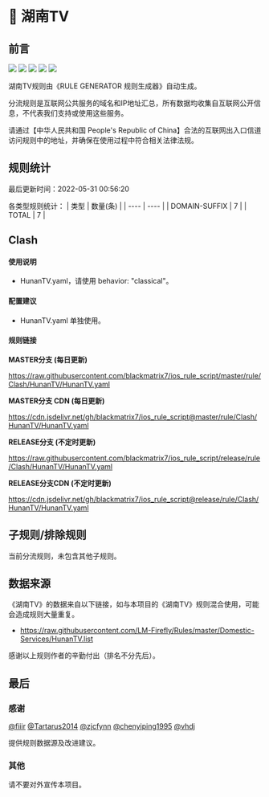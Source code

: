 # 🧸 湖南TV

## 前言

![](https://shields.io/badge/-移除重复规则-ff69b4) ![](https://shields.io/badge/-DOMAIN与DOMAIN--SUFFIX合并-green) ![](https://shields.io/badge/-DOMAIN--SUFFIX间合并-critical) ![](https://shields.io/badge/-DOMAIN--SUFFIX与DOMAIN--KEYWORD合并-blue) ![](https://shields.io/badge/-IP--CIDR(6)合并-blueviolet) 

湖南TV规则由《RULE GENERATOR 规则生成器》自动生成。

分流规则是互联网公共服务的域名和IP地址汇总，所有数据均收集自互联网公开信息，不代表我们支持或使用这些服务。

请通过【中华人民共和国 People's Republic of China】合法的互联网出入口信道访问规则中的地址，并确保在使用过程中符合相关法律法规。

## 规则统计

最后更新时间：2022-05-31 00:56:20

各类型规则统计：
| 类型 | 数量(条)  | 
| ---- | ----  |
| DOMAIN-SUFFIX | 7  | 
| TOTAL | 7  | 


## Clash 

#### 使用说明
- HunanTV.yaml，请使用 behavior: "classical"。

#### 配置建议
- HunanTV.yaml 单独使用。

#### 规则链接
**MASTER分支 (每日更新)**

https://raw.githubusercontent.com/blackmatrix7/ios_rule_script/master/rule/Clash/HunanTV/HunanTV.yaml

**MASTER分支 CDN (每日更新)**

https://cdn.jsdelivr.net/gh/blackmatrix7/ios_rule_script@master/rule/Clash/HunanTV/HunanTV.yaml

**RELEASE分支 (不定时更新)**

https://raw.githubusercontent.com/blackmatrix7/ios_rule_script/release/rule/Clash/HunanTV/HunanTV.yaml

**RELEASE分支CDN (不定时更新)**

https://cdn.jsdelivr.net/gh/blackmatrix7/ios_rule_script@release/rule/Clash/HunanTV/HunanTV.yaml

## 子规则/排除规则


当前分流规则，未包含其他子规则。

## 数据来源

《湖南TV》的数据来自以下链接，如与本项目的《湖南TV》规则混合使用，可能会造成规则大量重复。

- https://raw.githubusercontent.com/LM-Firefly/Rules/master/Domestic-Services/HunanTV.list


感谢以上规则作者的辛勤付出（排名不分先后）。

## 最后

### 感谢

[@fiiir](https://github.com/fiiir) [@Tartarus2014](https://github.com/Tartarus2014) [@zjcfynn](https://github.com/zjcfynn) [@chenyiping1995](https://github.com/chenyiping1995) [@vhdj](https://github.com/vhdj)

提供规则数据源及改进建议。

### 其他

请不要对外宣传本项目。